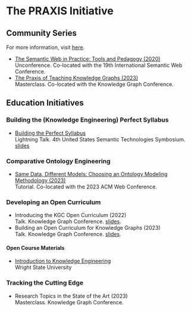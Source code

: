 # The PRAXIS Initiative

## Community Series
For more information, visit [here](https://the-praxis-initiative.github.io/praxis-workshop-series/).

* [The Semantic Web in Practice: Tools and Pedagogy (2020)](./2020)<br>
Unconference. Co-located with the 19th International Semantic Web Conference.
* [The Praxis of Teaching Knowledge Graphs (2023)](./2023)<br>
Masterclass. Co-located with the Knowledge Graph Conference.


## Education Initiatives

### Building the (Knowledge Engineering) Perfect Syllabus
* [Building the Perfect Syllabus]()<br>
Lightning Talk. 4th United States Semantic Technologies Symbosium. [slides](./slides/perfect-syllabus.pdf)

### Comparative Ontology Engineering
* [Same Data, Different Models: Choosing an Ontology Modeling Methodology (2023)](https://the-praxis-initiative.github.io/comparative-ontology-modeling/)<br>
Tutorial. Co-located with the 2023 ACM Web Conference.

### Developing an Open Curriculum
* Introducing the KGC Open Curriculum (2022)<br>
Talk. Knowledge Graph Conference. [slides](./slides/the-kgc-open-curriculum.pdf).
* Building an Open Curriculum for Knowledge Graphs (2023)<br>
Talk. Knowledge Graph Conference. [slides](./slides/).

#### Open Course Materials
* [Introduction to Knowledge Engineering](https://github.com/kastle-lab/cs7810-intro-to-ke)<br>
Wright State University

### Tracking the Cutting Edge
* Research Topics in the State of the Art (2023)<br>
Masterclass. Knowledge Graph Conference.
